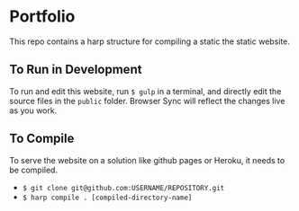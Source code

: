 # Portfolio

This repo contains a harp structure for compiling a static the static website.

## To Run in Development
To run and edit this website, run `$ gulp` in a terminal, and directly edit the source files in the `public` folder. Browser Sync will reflect the changes live as you work.

## To Compile
To serve the website on a solution like github pages or Heroku, it needs to be compiled.

- `$ git clone git@github.com:USERNAME/REPOSITORY.git`
- `$ harp compile . [compiled-directory-name]`
